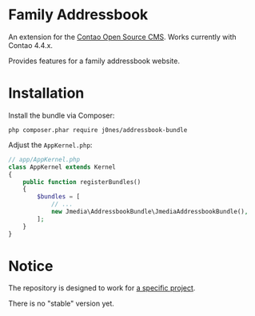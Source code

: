 
# Family Addressbook
An extension for the [Contao Open Source CMS](https://contao.org). Works currently with Contao 4.4.x.

Provides features for a family addressbook website.

# Installation
Install the bundle via Composer:

```
php composer.phar require j0nes/addressbook-bundle
```

Adjust the `AppKernel.php`:

```php
// app/AppKernel.php
class AppKernel extends Kernel
{
    public function registerBundles()
    {
        $bundles = [
            // ...
            new Jmedia\AddressbookBundle\JmediaAddressbookBundle(),
        ];
    }
}
```

# Notice
The repository is designed to work for [a specific project](https://familienadressbuch.de). 

There is no "stable" version yet.